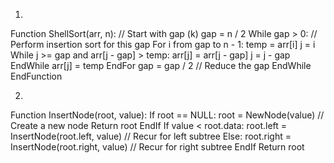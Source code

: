 1.

Function ShellSort(arr, n):
    // Start with gap (k)
    gap = n / 2
    While gap > 0:
        // Perform insertion sort for this gap
        For i from gap to n - 1:
            temp = arr[i]
            j = i
            While j >= gap and arr[j - gap] > temp:
                arr[j] = arr[j - gap]
                j = j - gap
            EndWhile
            arr[j] = temp
        EndFor
        gap = gap / 2  // Reduce the gap
    EndWhile
EndFunction


2.

Function InsertNode(root, value):
    If root == NULL:
        root = NewNode(value)  // Create a new node
        Return root
    EndIf
    If value < root.data:
        root.left = InsertNode(root.left, value)  // Recur for left subtree
    Else:
        root.right = InsertNode(root.right, value)  // Recur for right subtree
    EndIf
    Return root
